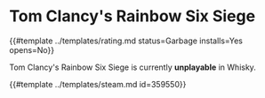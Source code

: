 # Tom Clancy's Rainbow Six Siege
<!-- script:Aliases [
    "Rainbow Six Siege Steam",
    "Rainbow Six Siege"
] -->

{{#template ../templates/rating.md status=Garbage installs=Yes opens=No}}

Tom Clancy's Rainbow Six Siege is currently **unplayable** in Whisky.

{{#template ../templates/steam.md id=359550}}
